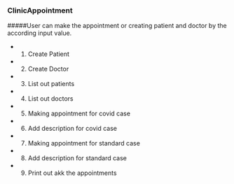### ClinicAppointment

#####User can make the appointment or creating patient and doctor by the according input value.
- 1. Create Patient
- 2. Create Doctor
- 3. List out patients
- 4. List out doctors
- 5. Making appointment for covid case
- 6. Add description for covid case
- 7. Making appointment for standard case
- 8. Add description for standard case
- 9. Print out akk the appointments
